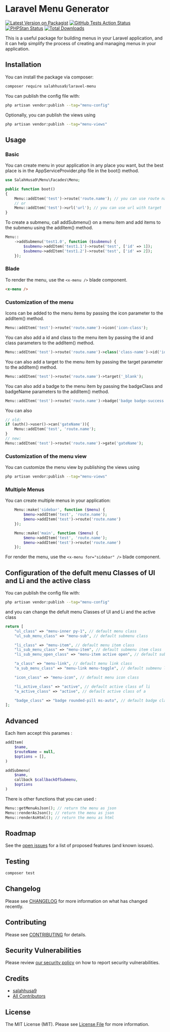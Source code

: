 # Laravel Menu Generator

[![Latest Version on Packagist](https://img.shields.io/packagist/v/salahhusa9/laravel-menu.svg?style=flat-square)](https://packagist.org/packages/salahhusa9/laravel-menu)
[![GitHub Tests Action Status](https://img.shields.io/github/actions/workflow/status/salahhusa9/laravel-menu/run-tests.yml?branch=main&label=tests&style=flat-square)](https://github.com/salahhusa9/laravel-menu/actions?query=workflow%3Arun-tests+branch%3Amain)
[![PHPStan Status](https://img.shields.io/github/actions/workflow/status/salahhusa9/laravel-menu/phpstan.yml?branch=main&label=PHPStan&style=flat-square)](https://github.com/salahhusa9/laravel-menu/actions?query=workflow%3A"Fix+PHP+code+style+issues"+branch%3Amain)
[![Total Downloads](https://img.shields.io/packagist/dt/salahhusa9/laravel-menu.svg?style=flat-square)](https://packagist.org/packages/salahhusa9/laravel-menu)

This is a useful package for building menus in your Laravel application, and it can help simplify the process of creating and managing menus in your application.

## Installation

You can install the package via composer:

```bash
composer require salahhusa9/laravel-menu
```

You can publish the config file with:

```bash
php artisan vendor:publish --tag="menu-config"
```

Optionally, you can publish the views using

```bash
php artisan vendor:publish --tag="menu-views"
```

## Usage

### Basic

You can create menu in your application in any place you want, but the best place is in the AppServiceProvider.php file in the boot() method.

```php
use SalahHusa9\Menu\Facades\Menu;

public function boot()
{
    Menu::addItem('test')->route('route.name'); // you can use route name with parameters
    // or
    Menu::addItem('test')->url('url'); // you can use url with target
}
```

To create a submenu, call addSubmenu() on a menu item and add items to the submenu using the addItem() method.

```php
Menu::
    ->addSubmenu('test1.0', function ($submenu) {
        $submenu->addItem('test1.1')->route('test', ['id' => 1]);
        $submenu->addItem('test1.2')->route('test', ['id' => 2]);
    });
```

### Blade

To render the menu, use the `<x-menu />` blade component.

```html
<x-menu />
```

### Customization of the menu

Icons can be added to the menu items by passing the icon parameter to the addItem() method.

```php
Menu::addItem('test')->route('route.name')->icon('icon-class');
```

You can also add a id and class to the menu item by passing the id and class parameters to the addItem() method.

```php
Menu::addItem('test')->route('route.name')->class('class-name')->id('id-name');
```

You can also add a target to the menu item by passing the target parameter to the addItem() method.

```php
Menu::addItem('test')->route('route.name')->target('_blank');
```

You can also add a badge to the menu item by passing the badgeClass and badgeName parameters to the addItem() method.

```php
Menu::addItem('test')->route('route.name')->badge('badge badge-success', 'New');
```

You can also

```php
// old:
if (auth()->user()->can('gateName')){
    Menu::addItem('test', 'route.name');
}
// new:
Menu::addItem('test')->route('route.name')->gate('gateName');
```

### Customization of the menu view

You can customize the menu view by publishing the views using

```bash
php artisan vendor:publish --tag="menu-views"
```

### Multiple Menus

You can create multiple menus in your application:

```php
    Menu::make('sidebar', function ($menu) {
        $menu->addItem('test', 'route.name');
        $menu->addItem('test')->route('route.name')
    });

    Menu::make('main', function ($menu) {
        $menu->addItem('test', 'route.name');
        $menu->addItem('test')->route('route.name')
    });
```

For render the menu, use the `<x-menu for="sidebar" />` blade component.

## Configuration of the defult menu Classes of Ul and Li and the active class

You can publish the config file with:

```bash
php artisan vendor:publish --tag="menu-config"
```

and you can change the defult menu Classes of Ul and Li and the active class

```php
return [
    "ul_class" => "menu-inner py-1", // default menu class
    "ul_sub_menu_class" => "menu-sub", // default submenu class

    "li_class" => "menu-item", // default menu item class
    "li_sub_menu_class" => "menu-item", // default submenu item class
    "li_sub_menu_open_class" => "menu-item active open", // default submenu item class when open

    "a_class" => "menu-link", // default menu link class
    "a_sub_menu_class" => "menu-link menu-toggle", // default submenu link class

    "icon_class" => "menu-icon", // default menu icon class

    "li_active_class" => "active", // default active class of li
    "a_active_class" => "active", // default active class of a

    "badge_class" => "badge rounded-pill ms-auto", // default badge class
];
```

## Advanced

Each Item accept this parames :

```php
addItem(
    $name,
    $routeName = null,
    $options = [],
)

addSubmenu(
    $name,
    callback $callbackOfSubmenu,
    $options
)
```

There is other functions that you can used :

```php
Menu::getMenuAsJson(); // return the menu as json
Menu::renderAsJson(); // return the menu as json
Menu::renderAsHtml(); // return the menu as html
```

## Roadmap

See the [open issues](../../issues) for a list of proposed features (and known issues).

## Testing

```bash
composer test
```

## Changelog

Please see [CHANGELOG](CHANGELOG.md) for more information on what has changed recently.

## Contributing

Please see [CONTRIBUTING](CONTRIBUTING.md) for details.

## Security Vulnerabilities

Please review [our security policy](../../security/policy) on how to report security vulnerabilities.

## Credits

-   [salahhusa9](https://github.com/salahhusa9)
-   [All Contributors](../../contributors)

## License

The MIT License (MIT). Please see [License File](LICENSE.md) for more information.
